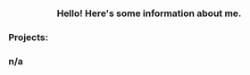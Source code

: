 <h3 align="center">Hello! Here's some information about me.</h3>

<h3 align="left">Projects:</h3>
<h3 align="left">n/a</h3>
<p align="left">
</p>


